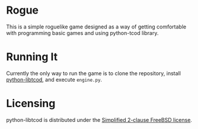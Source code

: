 # Rogue
This is a simple roguelike game designed as a way of getting comfortable with programming basic games and using python-tcod library.

# Running It
Currently the only way to run the game is to clone the repository, install [python-libtcod](https://github.com/libtcod/python-tcod),
and execute ```engine.py```.

# Licensing
python-libtcod is distributed under the [Simplified 2-clause FreeBSD license](https://github.com/MikeChunko/Rogue/blob/master/LICENSE.txt).

